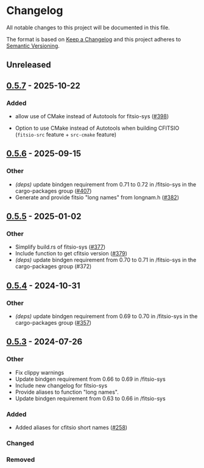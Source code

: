 # Changelog

All notable changes to this project will be documented in this file.

The format is based on [Keep a Changelog](http://keepachangelog.com/en/1.0.0/) and this project adheres to [Semantic Versioning](http://semver.org/spec/v2.0.0.html).

## Unreleased

## [0.5.7](https://github.com/simonrw/rust-fitsio/compare/fitsio-sys-v0.5.6...fitsio-sys-v0.5.7) - 2025-10-22

### Added

- allow use of CMake instead of Autotools for fitsio-sys ([#398](https://github.com/simonrw/rust-fitsio/pull/398))

- Option to use CMake instead of Autotools when building CFITSIO (`fitsio-src` feature + `src-cmake` feature)

## [0.5.6](https://github.com/simonrw/rust-fitsio/compare/fitsio-sys-v0.5.5...fitsio-sys-v0.5.6) - 2025-09-15

### Other

- *(deps)* update bindgen requirement from 0.71 to 0.72 in /fitsio-sys in the cargo-packages group ([#407](https://github.com/simonrw/rust-fitsio/pull/407))
- Generate and provide fitsio "long names" from longnam.h ([#382](https://github.com/simonrw/rust-fitsio/pull/382))

## [0.5.5](https://github.com/simonrw/rust-fitsio/compare/fitsio-sys-v0.5.4...fitsio-sys-v0.5.5) - 2025-01-02

### Other

- Simplify build.rs of fitsio-sys ([#377](https://github.com/simonrw/rust-fitsio/pull/377))
- Include function to get cfitsio version ([#379](https://github.com/simonrw/rust-fitsio/pull/379))
- *(deps)* update bindgen requirement from 0.70 to 0.71 in /fitsio-sys in the cargo-packages group (#372)

## [0.5.4](https://github.com/simonrw/rust-fitsio/compare/fitsio-sys-v0.5.3...fitsio-sys-v0.5.4) - 2024-10-31

### Other

- *(deps)* update bindgen requirement from 0.69 to 0.70 in /fitsio-sys in the cargo-packages group ([#357](https://github.com/simonrw/rust-fitsio/pull/357))

## [0.5.3](https://github.com/simonrw/rust-fitsio/compare/fitsio-sys-v0.5.2...fitsio-sys-v0.5.3) - 2024-07-26

### Other
- Fix clippy warnings
- Update bindgen requirement from 0.66 to 0.69 in /fitsio-sys
- Include new changelog for fitsio-sys
- Provide aliases to function "long names".
- Update bindgen requirement from 0.63 to 0.66 in /fitsio-sys
### Added

* Added aliases for cfitsio short names ([#258](https://github.com/simonrw/rust-fitsio/pull/258))

### Changed
### Removed
